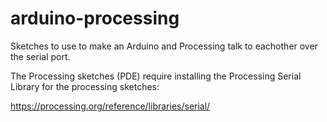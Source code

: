 # arduino-processing
Sketches to use to make an Arduino and Processing talk to eachother over the serial port.

The Processing sketches (PDE) require installing the Processing Serial Library for the processing sketches:

https://processing.org/reference/libraries/serial/

